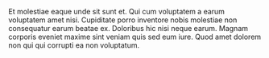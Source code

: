 Et molestiae eaque unde sit sunt et. Qui cum voluptatem a earum voluptatem amet nisi. Cupiditate porro inventore nobis molestiae non consequatur earum beatae ex. Doloribus hic nisi neque earum. Magnam corporis eveniet maxime sint veniam quis sed eum iure. Quod amet dolorem non qui qui corrupti ea non voluptatum.